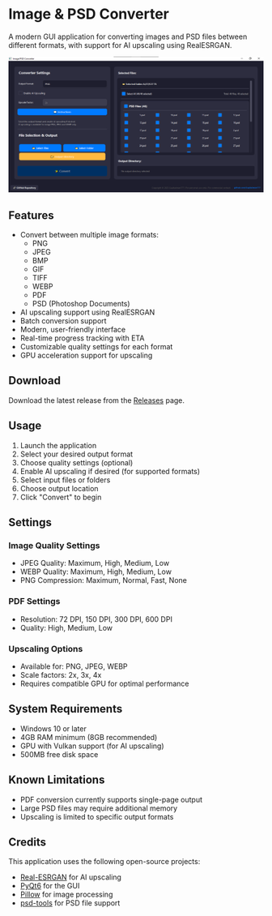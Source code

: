# Image & PSD Converter

A modern GUI application for converting images and PSD files between different formats, with support for AI upscaling using RealESRGAN.

![App Screenshot](screenshots/home_screenshot.png)

## Features

- Convert between multiple image formats:
  - PNG
  - JPEG
  - BMP
  - GIF
  - TIFF
  - WEBP
  - PDF
  - PSD (Photoshop Documents)
- AI upscaling support using RealESRGAN
- Batch conversion support
- Modern, user-friendly interface
- Real-time progress tracking with ETA
- Customizable quality settings for each format
- GPU acceleration support for upscaling

## Download

Download the latest release from the [Releases](https://github.com/yourusername/ImageConverter/releases) page.

## Usage

1. Launch the application
2. Select your desired output format
3. Choose quality settings (optional)
4. Enable AI upscaling if desired (for supported formats)
5. Select input files or folders
6. Choose output location
7. Click "Convert" to begin

## Settings

### Image Quality Settings
- JPEG Quality: Maximum, High, Medium, Low
- WEBP Quality: Maximum, High, Medium, Low
- PNG Compression: Maximum, Normal, Fast, None

### PDF Settings
- Resolution: 72 DPI, 150 DPI, 300 DPI, 600 DPI
- Quality: High, Medium, Low

### Upscaling Options
- Available for: PNG, JPEG, WEBP
- Scale factors: 2x, 3x, 4x
- Requires compatible GPU for optimal performance

## System Requirements

- Windows 10 or later
- 4GB RAM minimum (8GB recommended)
- GPU with Vulkan support (for AI upscaling)
- 500MB free disk space

## Known Limitations

- PDF conversion currently supports single-page output
- Large PSD files may require additional memory
- Upscaling is limited to specific output formats

## Credits

This application uses the following open-source projects:
- [Real-ESRGAN](https://github.com/xinntao/Real-ESRGAN) for AI upscaling
- [PyQt6](https://www.riverbankcomputing.com/software/pyqt/) for the GUI
- [Pillow](https://python-pillow.org/) for image processing
- [psd-tools](https://psd-tools.readthedocs.io/) for PSD file support
